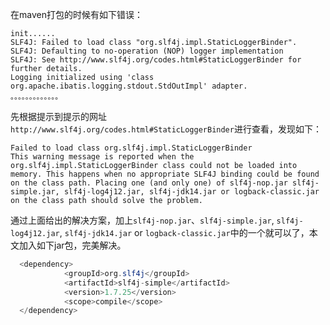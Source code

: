 在maven打包的时候有如下错误：

```shell
init......
SLF4J: Failed to load class "org.slf4j.impl.StaticLoggerBinder".
SLF4J: Defaulting to no-operation (NOP) logger implementation
SLF4J: See http://www.slf4j.org/codes.html#StaticLoggerBinder for further details.
Logging initialized using 'class org.apache.ibatis.logging.stdout.StdOutImpl' adapter.
。。。。。。。。。。。。。
```

先根据提示到提示的网址`http://www.slf4j.org/codes.html#StaticLoggerBinder`进行查看，发现如下：

```text
Failed to load class org.slf4j.impl.StaticLoggerBinder
This warning message is reported when the org.slf4j.impl.StaticLoggerBinder class could not be loaded into memory. This happens when no appropriate SLF4J binding could be found on the class path. Placing one (and only one) of slf4j-nop.jar slf4j-simple.jar, slf4j-log4j12.jar, slf4j-jdk14.jar or logback-classic.jar on the class path should solve the problem.
```

通过上面给出的解决方案，加上`slf4j-nop.jar`、`slf4j-simple.jar`, `slf4j-log4j12.jar`, `slf4j-jdk14.jar` or `logback-classic.jar`中的一个就可以了，本文加入如下jar包，完美解决。

```java
  <dependency>
            <groupId>org.slf4j</groupId>
            <artifactId>slf4j-simple</artifactId>
            <version>1.7.25</version>
            <scope>compile</scope>
  </dependency>
```

